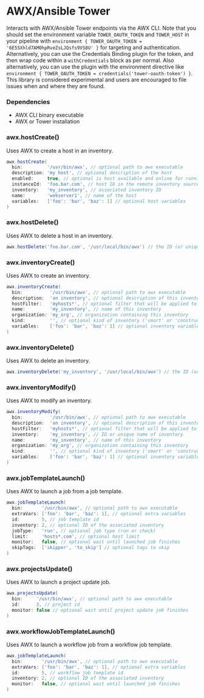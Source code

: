 # AWX/Ansible Tower

Interacts with AWX/Ansible Tower endpoints via the AWX CLI. Note that you should set the environment variable `TOWER_OAUTH_TOKEN` and `TOWER_HOST` in your pipeline with `environment { TOWER_OAUTH_TOKEN = '6E5SXhld7AMOhpRveZsLJQsfs9VS8U' }` for targeting and authentication. Alternatively, you can use the Credentials Binding plugin for the token, and then wrap code within a `withCredentials` block as per normal. Also alternatively, you can use the plugin with the environment directive like `environment { TOWER_OAUTH_TOKEN = credentials('tower-oauth-token') }`. This library is considered experimental and users are encouraged to file issues when and where they are found.

### Dependencies

- AWX CLI binary executable
- AWX or Tower installation

### awx.hostCreate()

Uses AWX to create a host in an inventory.

```groovy
awx.hostCreate(
  bin:         '/usr/bin/awx', // optional path to awx executable
  description: 'my host', // optional description of the host
  enabled:     true, // optional is host available and online for running jobs
  instanceId:  'foo.bar.com', // host ID in the remote inventory source
  inventory:   'my_inventory', // associated inventory ID
  name:        'webserver1', // name of the host
  variables:   ['foo': 'bar', 'baz': 1] // optional host variables
)
```

### awx.hostDelete()

Uses AWX to delete a host in an inventory.

```groovy
awx.hostDelete('foo.bar.com', '/usr/local/bin/awx') // the ID (or unique name) of the host for first argument
```

### awx.inventoryCreate()

Uses AWX to create an inventory.

```groovy
awx.inventoryCreate(
  bin:          '/usr/bin/awx', // optional path to awx executable
  description:  'an inventory', // optional description of this inventory
  hostFilter:   'myhosts*', // optional filter that will be applied to the hosts of this inventory
  name:         'my_inventory', // name of this inventory
  organization: 'my_org', // organization containing this inventory
  kind:         '', // optional kind of inventory ('smart' or 'constructed' are accepted; otherwise do not specify a value)
  variables:    ['foo': 'bar', 'baz': 1] // optional inventory variables
)
```

### awx.inventoryDelete()

Uses AWX to delete an inventory.

```groovy
awx.inventoryDelete('my_inventory', '/usr/local/bin/awx') // the ID (or unique name) of the inventory for first argument
```

### awx.inventoryModify()

Uses AWX to modify an inventory.

```groovy
awx.inventoryModify(
  bin:          '/usr/bin/awx', // optional path to awx executable
  description:  'an inventory', // optional description of this inventory
  hostFilter:   'myhosts*', // optional filter that will be applied to the hosts of this inventory
  inventory:    'my_inventory', // ID or unique name of inventory
  name:         'my_inventory', // name of this inventory
  organization: 'my_org', // organization containing this inventory
  kind:         '', // optional kind of inventory ('smart' or 'constructed' are accepted; otherwise do not specify a value)
  variables:    ['foo': 'bar', 'baz': 1] // optional inventory variables
)
```

### awx.jobTemplateLaunch()

Uses AWX to launch a job from a job template.

```groovy
awx.jobTemplateLaunch(
  bin:       '/usr/bin/awx', // optional path to awx executable
  extraVars: ['foo': 'bar', 'baz': 1], // optional extra variables
  id:        5, // job template id
  inventory: 2, // optional ID of the associated inventory
  jobType:   'run', // optional job type (run or check)
  limit:     'hosts*.com', // optional host limit
  monitor:   false, // optional wait until launched job finishes
  skipTags:  ['skipper', 'to_skip'] // optional tags to skip
)
```

### awx.projectsUpdate()

Uses AWX to launch a project update job.

```groovy
awx.projectsUpdate(
  bin:     '/usr/bin/awx', // optional path to awx executable
  id:      3, // project id
  monitor: false // optional wait until project update job finishes
)
```

### awx.workflowJobTemplateLaunch()

Uses AWX to launch a workflow job from a workflow job template.

```groovy
awx.jobTemplateLaunch(
  bin:       '/usr/bin/awx', // optional path to awx executable
  extraVars: ['foo': 'bar', 'baz': 1], // optional extra variables
  id:        5, // workflow job template id
  inventory: 2, // optional ID of the associated inventory
  monitor:   false, // optional wait until launched job finishes
)
```
